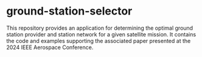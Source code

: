 # ground-station-selector
This repository provides an application for determining the optimal ground station provider and station network for a given satellite mission. It contains the code and examples supporting the associated paper presented at the 2024 IEEE Aerospace Conference.
